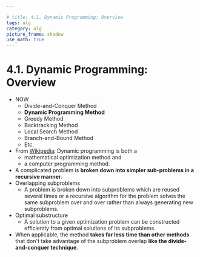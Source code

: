 ```yaml
---

# title: 4.1. Dynamic Programming: Overview
tags: alg
category: alg
picture_frame: shadow
use_math: true
---
```


# 4.1. Dynamic Programming: Overview
- NOW
  - Divide-and-Conquer Method
  - **Dynamic Programming Method**
  - Greedy Method
  - Backtracking Method
  - Local Search Method
  - Branch-and-Bound Method
  - Etc.
- From [Wikipedia](https://en.wikipedia.org/wiki/Dynamic_programming): Dynamic programming is both a 
  - mathematical optimization method and 
  - a computer programming method.
- A complicated problem is **broken down into simpler sub-problems in a recursive manner**.
- Overlapping subproblems
    - A problem is broken down into subproblems which are reused several times or a recursive algorithm for the problem solves the same subproblem over and over rather than always generating new subproblems.
- Optimal substructure
    - A solution to a given optimization problem can be constructed efficiently from optimal solutions of its subproblems.
- When applicable, the method **takes far less time than other methods** that don't take advantage of the subproblem overlap **like the divide- and-conquer technique**.
